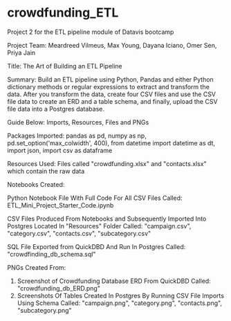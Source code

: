 # crowdfunding_ETL
Project 2 for the ETL pipeline module of Datavis bootcamp

Project Team: Meardreed Vilmeus, Max Young, Dayana Iciano, Omer Sen, Priya Jain

Title: The Art of Building an ETL Pipeline

Summary: Build an ETL pipeline using Python, Pandas and either Python dictionary methods or regular expressions to extract and transform the data. After you transform the data, create four CSV files and use the CSV file data to create an ERD and a table schema, and finally, upload the CSV file data into a Postgres database.

Guide Below: Imports, Resources, Files and PNGs 

Packages Imported: pandas as pd, numpy as np, pd.set_option('max_colwidth', 400), from datetime import datetime as dt, import json, import csv as dataframe 

Resources Used: Files called "crowdfunding.xlsx" and "contacts.xlsx" which contain the raw data

Notebooks Created: 

Python Notebook File With Full Code For All CSV Files Called: ETL_Mini_Project_Starter_Code.ipynb

CSV Files Produced From Notebooks and Subsequently Imported Into Postgres Located In "Resources" Folder Called: "campaign.csv", "category.csv", "contacts.csv", "subcategory.csv"

SQL File Exported from QuickDBD And Run In Postgres Called: "crowdfinding_db_schema.sql"

PNGs Created From: 
1. Screenshot of Crowdfunding Database ERD From QuickDBD Called: "crowdfunding_db_ERD.png"
2. Screenshots Of Tables Created In Postgres By Running CSV File Imports Using Schema Called: "campaign.png", "category.png", "contacts.png", "subcategory.png"